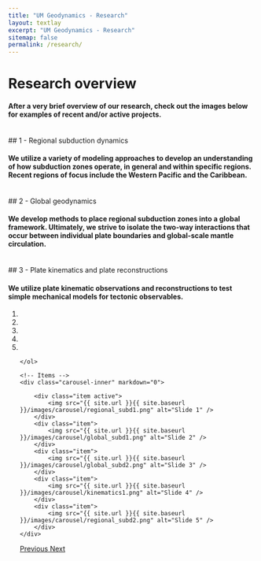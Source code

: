 ```yaml
---
title: "UM Geodynamics - Research"
layout: textlay
excerpt: "UM Geodynamics - Research"
sitemap: false
permalink: /research/
---
```


# Research overview
<h4>After a very brief overview of our research, check out the images below for examples of recent and/or active projects.</h4>
<br>
## 1 - Regional subduction dynamics 
<h4>We utilize a variety of modeling approaches to develop an understanding of how subduction zones operate, in general and within specific regions. Recent regions of focus include the Western Pacific and the Caribbean.</h4>
<br>
## 2 - Global geodynamics
<h4>We develop methods to place regional subduction zones into a global framework. Ultimately, we strive to isolate the two-way interactions that occur between individual plate boundaries and global-scale mantle circulation.</h4>
<br>
## 3 - Plate kinematics and plate reconstructions
<h4>We utilize plate kinematic observations and reconstructions to test simple mechanical models for tectonic observables.</h4>

<div markdown="0" id="carousel" class="carousel slide" data-ride="carousel" data-interval="false" data-pause="hover" >
    <!-- Menu -->
    <ol class="carousel-indicators">
        <li data-target="#carousel" data-slide-to="0" class="active"></li>
        <li data-target="#carousel" data-slide-to="1"></li>
        <li data-target="#carousel" data-slide-to="2"></li>
        <li data-target="#carousel" data-slide-to="3"></li>
        <li data-target="#carousel" data-slide-to="4"></li>

    </ol>

    <!-- Items -->
    <div class="carousel-inner" markdown="0">

        <div class="item active">
            <img src="{{ site.url }}{{ site.baseurl }}/images/carousel/regional_subd1.png" alt="Slide 1" />
        </div>
        <div class="item">
            <img src="{{ site.url }}{{ site.baseurl }}/images/carousel/global_subd1.png" alt="Slide 2" />
        </div>
        <div class="item">
            <img src="{{ site.url }}{{ site.baseurl }}/images/carousel/global_subd2.png" alt="Slide 3" />
        </div>
        <div class="item">
            <img src="{{ site.url }}{{ site.baseurl }}/images/carousel/kinematics1.png" alt="Slide 4" />
        </div>
        <div class="item">
            <img src="{{ site.url }}{{ site.baseurl }}/images/carousel/regional_subd2.png" alt="Slide 5" />
        </div>
    </div>
  <a class="left carousel-control" href="#carousel" role="button" data-slide="prev">
    <span class="glyphicon glyphicon-chevron-left" aria-hidden="true"></span>
    <span class="sr-only">Previous</span>
  </a>
  <a class="right carousel-control" href="#carousel" role="button" data-slide="next">
    <span class="glyphicon glyphicon-chevron-right" aria-hidden="true"></span>
    <span class="sr-only">Next</span>
  </a>
</div>
